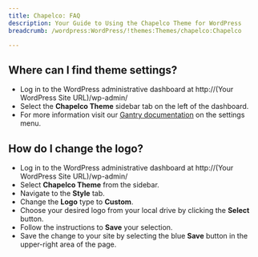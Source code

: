 ```yaml
---
title: Chapelco: FAQ
description: Your Guide to Using the Chapelco Theme for WordPress
breadcrumb: /wordpress:WordPress/!themes:Themes/chapelco:Chapelco

---
```


Where can I find theme settings?
-----

* Log in to the WordPress administrative dashboard at http://(Your WordPress Site URL)/wp-admin/
* Select the **Chapelco Theme** sidebar tab on the left of the dashboard.
* For more information visit our [Gantry documentation](http://gantry-framework.org/documentation/wordpress/configure/) on the settings menu.

How do I change the logo?
-----

* Log in to the WordPress administrative dashboard at http://(Your WordPress Site URL)/wp-admin/
* Select **Chapelco Theme** from the sidebar.
* Navigate to the **Style** tab.
* Change the **Logo** type to **Custom**.
* Choose your desired logo from your local drive by clicking the **Select** button.
* Follow the instructions to **Save** your selection.
* Save the change to your site by selecting the blue **Save** button in the upper-right area of the page.

[gantry]: http://gantry-framework.org/documentation/wordpress/configure/